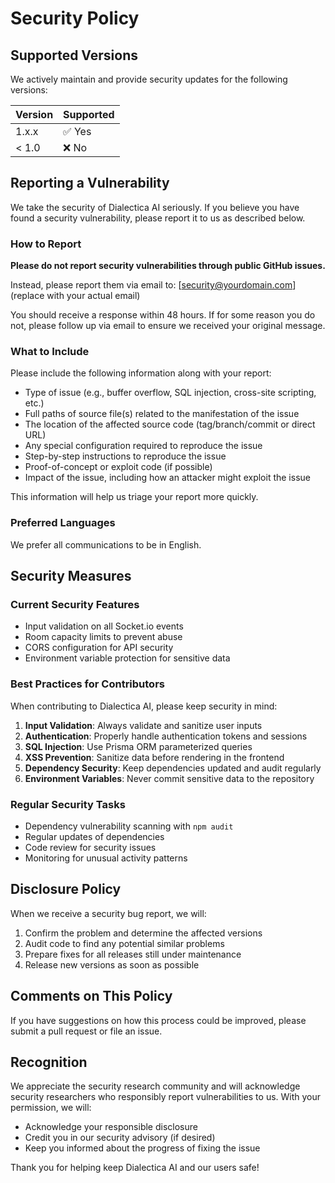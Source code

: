 # Security Policy

## Supported Versions

We actively maintain and provide security updates for the following versions:

| Version | Supported          |
| ------- | ------------------ |
| 1.x.x   | ✅ Yes             |
| < 1.0   | ❌ No              |

## Reporting a Vulnerability

We take the security of Dialectica AI seriously. If you believe you have found a security vulnerability, please report it to us as described below.

### How to Report

**Please do not report security vulnerabilities through public GitHub issues.**

Instead, please report them via email to: [security@yourdomain.com] (replace with your actual email)

You should receive a response within 48 hours. If for some reason you do not, please follow up via email to ensure we received your original message.

### What to Include

Please include the following information along with your report:

- Type of issue (e.g., buffer overflow, SQL injection, cross-site scripting, etc.)
- Full paths of source file(s) related to the manifestation of the issue
- The location of the affected source code (tag/branch/commit or direct URL)
- Any special configuration required to reproduce the issue
- Step-by-step instructions to reproduce the issue
- Proof-of-concept or exploit code (if possible)
- Impact of the issue, including how an attacker might exploit the issue

This information will help us triage your report more quickly.

### Preferred Languages

We prefer all communications to be in English.

## Security Measures

### Current Security Features

- Input validation on all Socket.io events
- Room capacity limits to prevent abuse
- CORS configuration for API security
- Environment variable protection for sensitive data

### Best Practices for Contributors

When contributing to Dialectica AI, please keep security in mind:

1. **Input Validation**: Always validate and sanitize user inputs
2. **Authentication**: Properly handle authentication tokens and sessions  
3. **SQL Injection**: Use Prisma ORM parameterized queries
4. **XSS Prevention**: Sanitize data before rendering in the frontend
5. **Dependency Security**: Keep dependencies updated and audit regularly
6. **Environment Variables**: Never commit sensitive data to the repository

### Regular Security Tasks

- Dependency vulnerability scanning with `npm audit`
- Regular updates of dependencies
- Code review for security issues
- Monitoring for unusual activity patterns

## Disclosure Policy

When we receive a security bug report, we will:

1. Confirm the problem and determine the affected versions
2. Audit code to find any potential similar problems
3. Prepare fixes for all releases still under maintenance
4. Release new versions as soon as possible

## Comments on This Policy

If you have suggestions on how this process could be improved, please submit a pull request or file an issue.

## Recognition

We appreciate the security research community and will acknowledge security researchers who responsibly report vulnerabilities to us. With your permission, we will:

- Acknowledge your responsible disclosure
- Credit you in our security advisory (if desired)
- Keep you informed about the progress of fixing the issue

Thank you for helping keep Dialectica AI and our users safe!